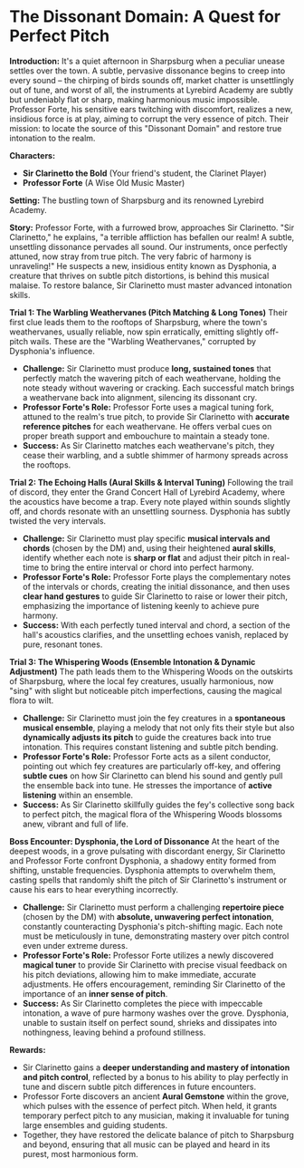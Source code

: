 # The Dissonant Domain: A Quest for Perfect Pitch
**Introduction:** It's a quiet afternoon in Sharpsburg when a peculiar unease settles over the town. A subtle, pervasive dissonance begins to creep into every sound – the chirping of birds sounds off, market chatter is unsettlingly out of tune, and worst of all, the instruments at Lyrebird Academy are subtly but undeniably flat or sharp, making harmonious music impossible. Professor Forte, his sensitive ears twitching with discomfort, realizes a new, insidious force is at play, aiming to corrupt the very essence of pitch. Their mission: to locate the source of this "Dissonant Domain" and restore true intonation to the realm.

**Characters:**
*   **Sir Clarinetto the Bold** (Your friend's student, the Clarinet Player)
*   **Professor Forte** (A Wise Old Music Master)

**Setting:** The bustling town of Sharpsburg and its renowned Lyrebird Academy.

**Story:** Professor Forte, with a furrowed brow, approaches Sir Clarinetto. "Sir Clarinetto," he explains, "a terrible affliction has befallen our realm! A subtle, unsettling dissonance pervades all sound. Our instruments, once perfectly attuned, now stray from true pitch. The very fabric of harmony is unraveling!" He suspects a new, insidious entity known as Dysphonia, a creature that thrives on subtle pitch distortions, is behind this musical malaise. To restore balance, Sir Clarinetto must master advanced intonation skills.

**Trial 1: The Warbling Weathervanes (Pitch Matching & Long Tones)** Their first clue leads them to the rooftops of Sharpsburg, where the town's weathervanes, usually reliable, now spin erratically, emitting slightly off-pitch wails. These are the "Warbling Weathervanes," corrupted by Dysphonia's influence.
*   **Challenge:** Sir Clarinetto must produce **long, sustained tones** that perfectly match the wavering pitch of each weathervane, holding the note steady without wavering or cracking. Each successful match brings a weathervane back into alignment, silencing its dissonant cry.
*   **Professor Forte's Role:** Professor Forte uses a magical tuning fork, attuned to the realm's true pitch, to provide Sir Clarinetto with **accurate reference pitches** for each weathervane. He offers verbal cues on proper breath support and embouchure to maintain a steady tone.
*   **Success:** As Sir Clarinetto matches each weathervane's pitch, they cease their warbling, and a subtle shimmer of harmony spreads across the rooftops.

**Trial 2: The Echoing Halls (Aural Skills & Interval Tuning)** Following the trail of discord, they enter the Grand Concert Hall of Lyrebird Academy, where the acoustics have become a trap. Every note played within sounds slightly off, and chords resonate with an unsettling sourness. Dysphonia has subtly twisted the very intervals.
*   **Challenge:** Sir Clarinetto must play specific **musical intervals and chords** (chosen by the DM) and, using their heightened **aural skills**, identify whether each note is **sharp or flat** and adjust their pitch in real-time to bring the entire interval or chord into perfect harmony.
*   **Professor Forte's Role:** Professor Forte plays the complementary notes of the intervals or chords, creating the initial dissonance, and then uses **clear hand gestures** to guide Sir Clarinetto to raise or lower their pitch, emphasizing the importance of listening keenly to achieve pure harmony.
*   **Success:** With each perfectly tuned interval and chord, a section of the hall's acoustics clarifies, and the unsettling echoes vanish, replaced by pure, resonant tones.

**Trial 3: The Whispering Woods (Ensemble Intonation & Dynamic Adjustment)** The path leads them to the Whispering Woods on the outskirts of Sharpsburg, where the local fey creatures, usually harmonious, now "sing" with slight but noticeable pitch imperfections, causing the magical flora to wilt.
*   **Challenge:** Sir Clarinetto must join the fey creatures in a **spontaneous musical ensemble**, playing a melody that not only fits their style but also **dynamically adjusts its pitch** to guide the creatures back into true intonation. This requires constant listening and subtle pitch bending.
*   **Professor Forte's Role:** Professor Forte acts as a silent conductor, pointing out which fey creatures are particularly off-key, and offering **subtle cues** on how Sir Clarinetto can blend his sound and gently pull the ensemble back into tune. He stresses the importance of **active listening** within an ensemble.
*   **Success:** As Sir Clarinetto skillfully guides the fey's collective song back to perfect pitch, the magical flora of the Whispering Woods blossoms anew, vibrant and full of life.

**Boss Encounter: Dysphonia, the Lord of Dissonance** At the heart of the deepest woods, in a grove pulsating with discordant energy, Sir Clarinetto and Professor Forte confront Dysphonia, a shadowy entity formed from shifting, unstable frequencies. Dysphonia attempts to overwhelm them, casting spells that randomly shift the pitch of Sir Clarinetto's instrument or cause his ears to hear everything incorrectly.
*   **Challenge:** Sir Clarinetto must perform a challenging **repertoire piece** (chosen by the DM) with **absolute, unwavering perfect intonation**, constantly counteracting Dysphonia's pitch-shifting magic. Each note must be meticulously in tune, demonstrating mastery over pitch control even under extreme duress.
*   **Professor Forte's Role:** Professor Forte utilizes a newly discovered **magical tuner** to provide Sir Clarinetto with precise visual feedback on his pitch deviations, allowing him to make immediate, accurate adjustments. He offers encouragement, reminding Sir Clarinetto of the importance of an **inner sense of pitch**.
*   **Success:** As Sir Clarinetto completes the piece with impeccable intonation, a wave of pure harmony washes over the grove. Dysphonia, unable to sustain itself on perfect sound, shrieks and dissipates into nothingness, leaving behind a profound stillness.

**Rewards:**
*   Sir Clarinetto gains a **deeper understanding and mastery of intonation and pitch control**, reflected by a bonus to his ability to play perfectly in tune and discern subtle pitch differences in future encounters.
*   Professor Forte discovers an ancient **Aural Gemstone** within the grove, which pulses with the essence of perfect pitch. When held, it grants temporary perfect pitch to any musician, making it invaluable for tuning large ensembles and guiding students.
*   Together, they have restored the delicate balance of pitch to Sharpsburg and beyond, ensuring that all music can be played and heard in its purest, most harmonious form.
